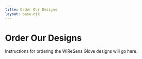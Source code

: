 ```yaml
---
title: Order Our Designs
layout: base.njk
---
```


# Order Our Designs

Instructions for ordering the WiReSens Glove designs will go here. 